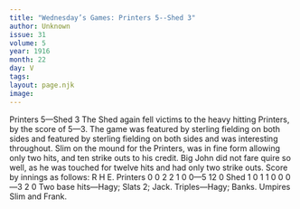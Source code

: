 ```yaml
---
title: "Wednesday’s Games: Printers 5--Shed 3"
author: Unknown
issue: 31
volume: 5
year: 1916
month: 22
day: V
tags:
layout: page.njk
image:
---
```

Printers 5—Shed 3      The Shed again fell victims to the heavy hitting Printers, by the score of 5—3.   The game was featured by sterling fielding on both sides and featured by sterling fielding on both sides and was interesting throughout.    Slim on the mound for the Printers, was in fine form allowing only two hits, and ten strike outs to his credit. Big John did not fare quire so well, as he was touched for twelve hits and had only two strike outs.   Score by innings as follows:   R H E. Printers 0 0 2 2 1 0 0—5 12 0 Shed 1 0 1 1 0 0 0—3 2 0   Two base hits—Hagy; Slats 2; Jack.    Triples—Hagy; Banks.    Umpires Slim and Frank.   




